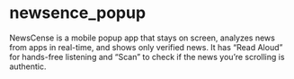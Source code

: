 # newsence_popup
NewsCense is a mobile popup app that stays on screen, analyzes news from apps in real-time, and shows only verified news. It has “Read Aloud” for hands-free listening and “Scan” to check if the news you’re scrolling is authentic.
